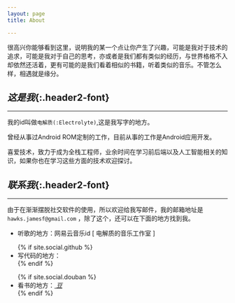 ```yaml
---
layout: page 
title: About

---
```


很高兴你能够看到这里，说明我的某一个点让你产生了兴趣，可能是我对于技术的追求，可能是我对于自己的思考，亦或者是我们都有类似的经历，与世界格格不入却依然还活着，更有可能的是我们看着相似的书籍，听着类似的音乐。不管怎么样，相遇就是缘分。

## *这是我*{:.header2-font}

---------

<!-- 我的id叫做`电解质的狗窝`,毕业于非名牌大学的非计算机专业，但是如老罗一样我并没有感到自卑。我认为兴趣和才能驱动的事情，至少不会让我迷失方向。

我喜欢数学，却对数字不敏感，所以就成了金融白痴；逻辑思维却是我擅长的，所以跳进了计算机行业。
我喜欢文学，却对华丽的现代文不感兴趣，所以看不惯太过于正能量的事物；古文的简洁是我最为喜欢的。
我喜欢历史，但是精力所限没有阅读大量的与之相关的文字，所以不敢评头论足，希望接下来能大量阅读历史。
我喜欢走神，有旺盛的想象力，如果我有文学天赋，可能我的想象力现在就用于文学创造。
我喜欢旅行，但是却没有时间和钱。
我喜欢篮球，是意识流和操控节奏的能手，但是天赋不足，明明是有打内线的脑子，却在外线徘徊。
我喜欢书店，纯粹就是为了装个逼
我喜欢。。。。。。 -->

我的id叫做`电解质(:Electrolyte)`,这是我写字的地方。

曾经从事过Android ROM定制的工作，目前从事的工作是Android应用开发。

喜爱技术，致力于成为全栈工程师，业余时间在学习前后端以及人工智能相关的知识，如果你也在学习这些方面的技术欢迎探讨。

## *联系我*{:.header2-font}
---------
由于在渐渐摆脱社交软件的使用，所以欢迎给我写邮件，我的邮箱地址是  `hawks.jamesf@gmail.com` ，除了这个，还可以在下面的地方找到我。
<ul>
<li>听歌的地方：网易云音乐id [ 电解质的音乐工作室 ]</li>
</ul>
<ul>
 {% if site.social.github %}
    <li>
     写代码的地方： <a title="{{ site.social.github }} on Github" href="https://github.com/{{ site.social.github }}" target="_blank"><i class="fa fa-github fa-2x"></i></a>
    </li>
  {% endif %}
</ul>

<ul>
  {% if site.social.douban %}
  <li>
    看书的地方：<a title="{{ site.social.douban }} douban" href="https://www.douban.com/people/{{ site.social.douban }} " target="_blank">
      <!-- <span class="fa-stack fa-lg"> -->
        <!-- <i class="fa   fa-inverse  fa-2x">知</i> -->
        <i class="fa   fa-stop-circle  fa-2x">豆</i>
        <!-- <i class="fa fa-check-circle fa-2x"></i> -->
        <!-- <i class="fa fa-stack-1x fa-circle-o"></i> -->
      <!-- </span> -->
    </a>
  </li>
{% endif %}
</ul>



